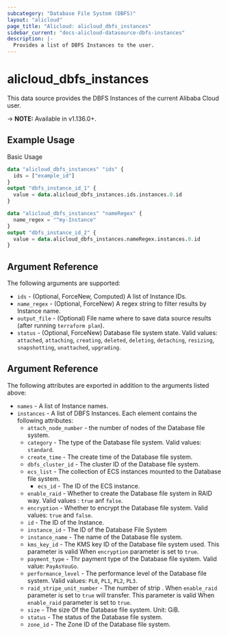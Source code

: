 ```yaml
---
subcategory: "Database File System (DBFS)"
layout: "alicloud"
page_title: "Alicloud: alicloud_dbfs_instances"
sidebar_current: "docs-alicloud-datasource-dbfs-instances"
description: |-
  Provides a list of DBFS Instances to the user.
---
```


# alicloud\_dbfs\_instances

This data source provides the DBFS Instances of the current Alibaba Cloud user.

-> **NOTE:** Available in v1.136.0+.

## Example Usage

Basic Usage

```terraform
data "alicloud_dbfs_instances" "ids" {
  ids = ["example_id"]
}
output "dbfs_instance_id_1" {
  value = data.alicloud_dbfs_instances.ids.instances.0.id
}

data "alicloud_dbfs_instances" "nameRegex" {
  name_regex = "^my-Instance"
}
output "dbfs_instance_id_2" {
  value = data.alicloud_dbfs_instances.nameRegex.instances.0.id
}

```

## Argument Reference

The following arguments are supported:

* `ids` - (Optional, ForceNew, Computed)  A list of Instance IDs.
* `name_regex` - (Optional, ForceNew) A regex string to filter results by Instance name.
* `output_file` - (Optional) File name where to save data source results (after running `terraform plan`).
* `status` - (Optional, ForceNew) Database file system state. Valid values: `attached`, `attaching`, `creating`, `deleted`, `deleting`, `detaching`, `resizing`, `snapshotting`, `unattached`, `upgrading`.

## Argument Reference

The following attributes are exported in addition to the arguments listed above:

* `names` - A list of Instance names.
* `instances` - A list of DBFS Instances. Each element contains the following attributes:
    * `attach_node_number` - the number of nodes of the Database file system.
    * `category` -  The type of the Database file system. Valid values: `standard`.
    * `create_time` - The create time of the Database file system.
    * `dbfs_cluster_id` - The cluster ID of the Database file system.
    * `ecs_list` - The collection of ECS instances mounted to the Database file system.
        * `ecs_id` - The ID of the ECS instance.
    * `enable_raid` - Whether to create the Database file system in RAID way. Valid values : `true` anf `false`. 
    * `encryption` - Whether to encrypt the Database file system. Valid values: `true` and `false`.
    * `id` - The ID of the Instance.
    * `instance_id` -  The ID of the Database File System
    * `instance_name` - The name of the Database file system.
    * `kms_key_id` - The KMS key ID of the Database file system used. This parameter is valid When `encryption` parameter is set to `true`.
    * `payment_type` - Thr payment type of the Database file system. Valid value: `PayAsYouGo`.
    * `performance_level` - The performance level of the Database file system. Valid values: `PL0`, `PL1`, `PL2`, `PL3`.
    * `raid_stripe_unit_number` - The number of strip . When `enable_raid` parameter is set to `true` will transfer. This parameter is valid When `enable_raid` parameter is set to `true`.
    * `size` - The size Of the Database file system. Unit: GiB.
    * `status` - The status of the Database file system.
    * `zone_id` - The Zone ID of the Database file system.
